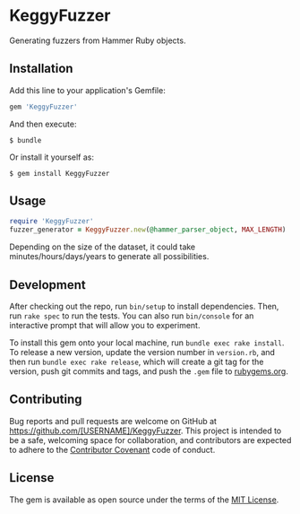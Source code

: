 # KeggyFuzzer

Generating fuzzers from Hammer Ruby objects.

## Installation

Add this line to your application's Gemfile:

```ruby
gem 'KeggyFuzzer'
```

And then execute:

    $ bundle

Or install it yourself as:

    $ gem install KeggyFuzzer

## Usage

```ruby
require 'KeggyFuzzer'
fuzzer_generator = KeggyFuzzer.new(@hammer_parser_object, MAX_LENGTH)
```

Depending on the size of the dataset, it could take minutes/hours/days/years to generate all possibilities.

## Development

After checking out the repo, run `bin/setup` to install dependencies. Then, run `rake spec` to run the tests. You can also run `bin/console` for an interactive prompt that will allow you to experiment.

To install this gem onto your local machine, run `bundle exec rake install`. To release a new version, update the version number in `version.rb`, and then run `bundle exec rake release`, which will create a git tag for the version, push git commits and tags, and push the `.gem` file to [rubygems.org](https://rubygems.org).

## Contributing

Bug reports and pull requests are welcome on GitHub at https://github.com/[USERNAME]/KeggyFuzzer. This project is intended to be a safe, welcoming space for collaboration, and contributors are expected to adhere to the [Contributor Covenant](http://contributor-covenant.org) code of conduct.


## License

The gem is available as open source under the terms of the [MIT License](http://opensource.org/licenses/MIT).

